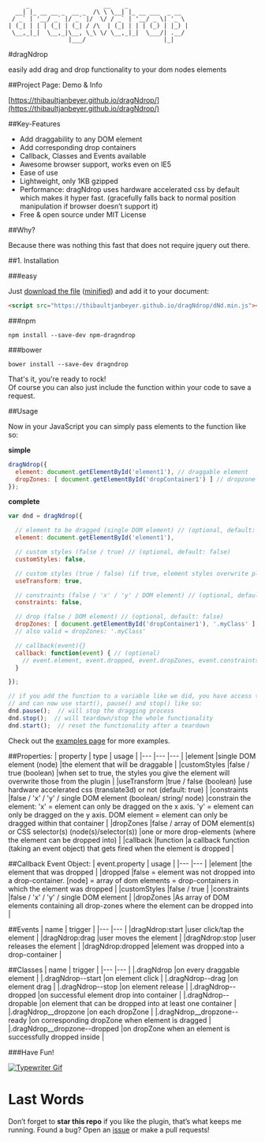 ```text
     _                     __    _
  __| |_ __ __ _  __ _  /\ \ \__| |_ __ ___  _ __
 / _` | '__/ _` |/ _` |/  \/ / _` | '__/ _ \| '_ \
| (_| | | | (_| | (_| / /\  | (_| | | | (_) | |_) |
 \__,_|_|  \__,_|\__, \_\ \/ \__,_|_|  \___/| .__/
                 |___/                      |_|
```

#dragNdrop

easily add drag and drop functionality to your dom nodes elements

##Project Page: Demo & Info

[https://thibaultjanbeyer.github.io/dragNdrop/](https://thibaultjanbeyer.github.io/dragNdrop/)

##Key-Features

- Add draggability to any DOM element
- Add corresponding drop containers
- Callback, Classes and Events available
- Awesome browser support, works even on IE5
- Ease of use
- Lightweight, only 1KB gzipped
- Performance: dragNdrop uses hardware accelerated css by default which makes it hyper fast. (gracefully falls back to normal position manipulation if browser doesn’t support it)
- Free & open source under MIT License

##Why?

Because there was nothing this fast that does not require jquery out there.


##1. Installation

###easy

Just [download the file](https://github.com/ThibaultJanBeyer/dragNdrop/blob/master/dist/dragNdrop.js) ([minified](https://github.com/ThibaultJanBeyer/dragNdrop/blob/master/dist/dNd.min.js)) and add it to your document:  
```html
<script src="https://thibaultjanbeyer.github.io/dragNdrop/dNd.min.js"></script>
```

###npm

```
npm install --save-dev npm-dragndrop
```

###bower

```
bower install --save-dev dragndrop
```

That's it, you're ready to rock!  
Of course you can also just include the function within your code to save a request.


##Usage

Now in your JavaScript you can simply pass elements to the function like so:

**simple**
```javascript
dragNdrop({
  element: document.getElementById('element1'), // draggable element
  dropZones: [ document.getElementById('dropContainer1') ] // dropzone (optional)
});
```
**complete**
```javascript
var dnd = dragNdrop({

  // element to be dragged (single DOM element) // (optional, default: '#dragNdrop-element')
  element: document.getElementById('element1'),

  // custom styles (false / true) // (optional, default: false)
  customStyles: false,

  // custom styles (true / false) (if true, element styles overwrite plugin styles) // (optional, default: true)
  useTransform: true,

  // constraints (false / 'x' / 'y' / DOM element) // (optional, default: false)
  constraints: false,

  // drop (false / DOM element) // (optional, default: false)
  dropZones: [ document.getElementById('dropContainer1'), '.myClass' ],
  // also valid = dropZones: '.myClass'

  // callback(event){}
  callback: function(event) { // (optional)
    // event.element, event.dropped, event.dropZones, event.constraints, event.customStyles
  }

});

// if you add the function to a variable like we did, you have access to all its functions
// and can now use start(), pause() and stop() like so:
dnd.pause();  // will stop the dragging process
dnd.stop();  // will teardown/stop the whole functionality
dnd.start();  // reset the functionality after a teardown
```
Check out the [examples page](https://thibaultjanbeyer.github.io/dragNdrop/) for more examples.


##Properties:
| property | type | usage |
|--- |--- |--- |
|element |single DOM element (node) |the element that will be draggable |
|customStyles |false / true (boolean) |when set to true, the styles you give the element will overwrite those from the plugin |
|useTransform |true / false (boolean) |use hardware accelerated css (translate3d) or not (default: true) |
|constraints |false / 'x' / 'y' / single DOM element (boolean/ string/ node) |constrain the element: 'x' = element can only be dragged on the x axis. 'y' = element can only be dragged on the y axis. DOM element = element can only be dragged within that container |
|dropZones |false / array of DOM element(s) or CSS selector(s) (node(s)/selector(s)) |one or more drop-elements (where the element can be dropped into) |
|callback |function |a callback function (taking an event object) that gets fired when the element is dropped |

##Callback Event Object:
| event.property | usage |
|--- |--- |
|element |the element that was dropped |
|dropped |false = element was not dropped into a drop-container. [node] = array of dom elements = drop-containers in which the element was dropped |
|customStyles |false / true |
|constraints |false / 'x' / 'y' / single DOM element |
|dropZones |As array of DOM elements containing all drop-zones where the element can be dropped into |

##Events
| name | trigger |
|--- |--- |
|dragNdrop:start |user click/tap the element |
|dragNdrop:drag |user moves the element |
|dragNdrop:stop |user releases the element |
|dragNdrop:dropped |element was dropped into a drop-container |

##Classes
| name | trigger |
|--- |--- |
|.dragNdrop |on every draggable element |
|.dragNdrop--start |on element click |
|.dragNdrop--drag |on element drag |
|.dragNdrop--stop |on element release |
|.dragNdrop--dropped |on successful element drop into container |
|.dragNdrop--dropable |on element that can be dropped into at least one container |
|.dragNdrop__dropzone |on each dropZone |
|.dragNdrop__dropzone--ready |on corresponding dropZone when element is dragged |
|.dragNdrop__dropzone--dropped |on dropZone when an element is successfully dropped inside |

###Have Fun!

[![Typewriter Gif](https://thibaultjanbeyer.github.io/dragNdrop/typewriter.gif)](http://thibaultjanbeyer.com/)


# Last Words

Don’t forget to **star this repo** if you like the plugin, that’s what keeps me running.
Found a bug? Open an [issue](https://github.com/ThibaultJanBeyer/dragNdrop/issues) or make a pull requests!
